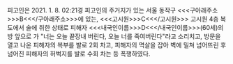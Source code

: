 피고인은 2021. 1. 8. 02:21경 피고인의 주거지가 있는 서울 동작구 <<<구아래주소>>>B<<</구아래주소>>>에 있는, <<<고시원>>>C<<</고시원>>> 고시원 4층 복도에서 술에 취한 상태로 피해자 <<<내국인이름>>>D<<</내국인이름>>>(60세)의 방 앞으로 가 "너는 오늘 끝장내 버린다, 오늘 너를 죽여버린다"라고 소리치고, 방문을 열고 나온 피해자의 복부를 발로 2회 차고, 피해자의 멱살을 잡아 벽에 밀쳐 넘어뜨린 후 넘어진 피해자의 허벅지를 발로 수회 차는 등 폭행하였다.